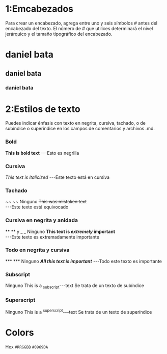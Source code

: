 # 1:Emcabezados

Para crear un encabezado, agrega entre uno y seis símbolos # antes del encabezado del texto. El número de # que utilices determinará el nivel jerárquico y el tamaño tipográfico del encabezado.

# daniel bata
## daniel bata 
### daniel bata


# 2:Estilos de texto
Puedes indicar énfasis con texto en negrita, cursiva, tachado, o de subíndice o superíndice en los campos de comentarios y archivos .md.

### Bold	
**This is bold text**
 ---Esto es negrilla


### Cursiva
_This text is italicized_
---Este texto está en cursiva

### Tachado
~~ ~~	Ninguno	~~This was mistaken text~~	
---Este texto está equivocado

### Cursiva en negrita y anidada
** ** y _ _	Ninguno	**This text is _extremely_ important**	
---Este texto es extremadamente importante

### Todo en negrita y cursiva
*** ***	Ninguno	***All this text is important***
---Todo este texto es importante

### Subscript
<sub> </sub>	Ninguno	This is a <sub>subscript</sub>---text	Se trata de un texto de subíndice

### Superscript	
<sup> </sup>	Ninguno	This is a <sup>superscript</sup>---text	Se trata de un texto de superíndice

# Colors

Hex 
`#RRGGBB`
`#0969DA`
